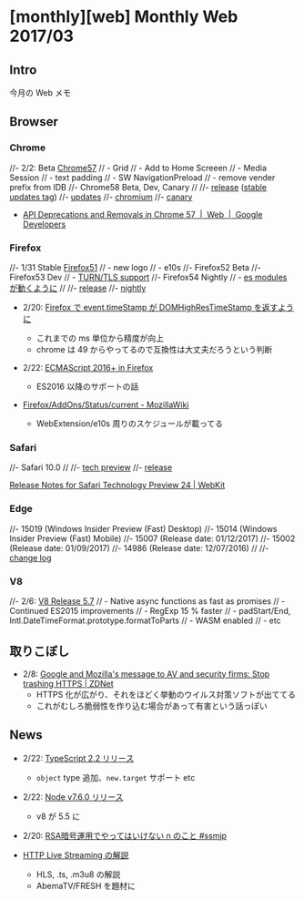 # [monthly][web] Monthly Web 2017/03

## Intro

今月の Web メモ

## Browser

### Chrome

//- 2/2: Beta [Chrome57](https://blog.chromium.org/2017/02/chrome-57-beta-css-grid-layout-improved.html)
//  - Grid
//  - Add to Home Screeen
//  - Media Session
//  - text padding
//  - SW NavigationPreload
//  - remove vender prefix from IDB
//- Chrome58 Beta, Dev, Canary
//
//- [release](https://chromereleases.googleblog.com/) ([stable updates tag](https://chromereleases.googleblog.com/search/label/Stable%20updates))
//- [updates](https://developers.google.com/web/updates/)
//- [chromium](https://www.chromium.org/developers/calendar)
//- [canary](https://www.chromium.org/getting-involved/dev-channel)

- [API Deprecations and Removals in Chrome 57  \|  Web  \|  Google Developers](https://developers.google.com/web/updates/2017/02/chrome-57-deprecations)

### Firefox

//- 1/31 Stable [Firefox51](https://blog.nightly.mozilla.org/2017/01/31/these-weeks-in-firefox-issue-9/)
//  - new logo
//  - e10s
//- Firefox52 Beta
//- Firefox53 Dev
//  - [TURN/TLS support](https://wiki.mozilla.org/Media/WebRTC/ReleaseNotes/53)
//- Firefox54 Nightly
//  - [es modules が動くように](https://twitter.com/malyw/status/829707412659658753)
//
//- [release](https://www.mozilla.org/en-US/firefox/releases/)
//- [nightly](https://www.mozilla.org/ja/firefox/channel/desktop/)


- 2/20: [Firefox で event.timeStamp が DOMHighResTimeStamp を返すように](https://www.fxsitecompat.com/ja/docs/2017/event-timestamp-now-returns-domhighrestimestamp-by-default/)
  - これまでの ms 単位から精度が向上
  - chrome は 49 からやってるので互換性は大丈夫だろうという判断
- 2/22: [ECMAScript 2016+ in Firefox](https://blog.mozilla.org/javascript/2017/02/22/ecmascript-2016plus-in-firefox/)
  - ES2016 以降のサポートの話

- [Firefox/AddOns/Status/current \- MozillaWiki](https://wiki.mozilla.org/Firefox/AddOns/Status/current#Schedule)
  - WebExtension/e10s 周りのスケジュールが載ってる

### Safari

//- Safari 10.0
//
//- [tech preview](https://developer.apple.com/safari/technology-preview/release-notes/)
//- [release](https://developer.apple.com/library/content/releasenotes/General/WhatsNewInSafari/Introduction/Introduction.html)


[Release Notes for Safari Technology Preview 24 \| WebKit](https://webkit.org/blog/7423/release-notes-for-safari-technology-preview-24/)

### Edge

//- 15019 (Windows Insider Preview (Fast) Desktop)
//- 15014 (Windows Insider Preview (Fast) Mobile)
//- 15007 (Release date: 01/12/2017)
//- 15002 (Release date: 01/09/2017)
//- 14986 (Release date: 12/07/2016)
//
//- [change log](https://developer.microsoft.com/en-us/microsoft-edge/platform/changelog/)


### V8

//- 2/6: [V8 Release 5.7](http://v8project.blogspot.jp/2017/02/v8-release-57.html)
//  - Native async functions as fast as promises
//  - Continued ES2015 improvements
//  - RegExp 15 % faster
//  - padStart/End, Intl.DateTimeFormat.prototype.formatToParts 
//  - WASM enabled
//  - etc


## 取りこぼし

- 2/8: [Google and Mozilla's message to AV and security firms: Stop trashing HTTPS \| ZDNet](http://www.zdnet.com/article/google-and-mozillas-message-to-av-and-security-firms-stop-trashing-https/)
  - HTTPS 化が広がり、それをほどく挙動のウイルス対策ソフトが出ててる
  - これがむしろ脆弱性を作り込む場合があって有害という話っぽい



## News

- 2/22: [TypeScript 2.2 リリース](https://blogs.msdn.microsoft.com/typescript/2017/02/22/announcing-typescript-2-2/)
  - `object` type 追加、`new.target` サポート etc
- 2/22: [Node v7.6.0 リリース](https://nodejs.org/en/blog/release/v7.6.0/)
  - v8 が 5.5 に

- 2/20: [RSA暗号運用でやってはいけない n のこと #ssmjp](https://www.slideshare.net/sonickun/rsa-n-ssmjp)




- [HTTP Live Streaming の解説](http://did2memo.net/2017/02/20/http-live-streaming/)
  - HLS, .ts, .m3u8 の解説
  - AbemaTV/FRESH を題材に
